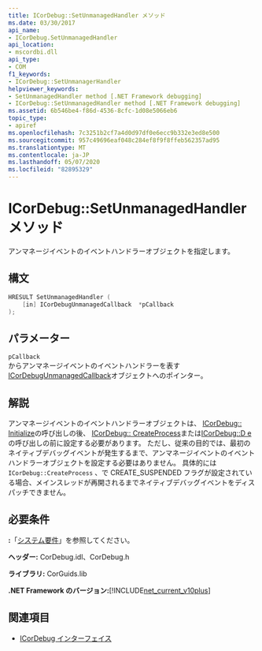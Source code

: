 ```yaml
---
title: ICorDebug::SetUnmanagedHandler メソッド
ms.date: 03/30/2017
api_name:
- ICorDebug.SetUnmanagedHandler
api_location:
- mscordbi.dll
api_type:
- COM
f1_keywords:
- ICorDebug::SetUnmanagerHandler
helpviewer_keywords:
- SetUnmanagedHandler method [.NET Framework debugging]
- ICorDebug::SetUnmanagedHandler method [.NET Framework debugging]
ms.assetid: 6b546be4-f86d-4536-8cfc-1d08e5066eb6
topic_type:
- apiref
ms.openlocfilehash: 7c3251b2cf7a4d0d97df0e6ecc9b332e3ed8e500
ms.sourcegitcommit: 957c49696eaf048c284ef8f9f8ffeb562357ad95
ms.translationtype: MT
ms.contentlocale: ja-JP
ms.lasthandoff: 05/07/2020
ms.locfileid: "82895329"
---
```

# <a name="icordebugsetunmanagedhandler-method"></a>ICorDebug::SetUnmanagedHandler メソッド
アンマネージイベントのイベントハンドラーオブジェクトを指定します。  
  
## <a name="syntax"></a>構文  
  
```cpp  
HRESULT SetUnmanagedHandler (  
    [in] ICorDebugUnmanagedCallback  *pCallback  
);  
```  
  
## <a name="parameters"></a>パラメーター  
 `pCallback`  
 からアンマネージイベントのイベントハンドラーを表す[ICorDebugUnmanagedCallback](icordebugunmanagedcallback-interface.md)オブジェクトへのポインター。  
  
## <a name="remarks"></a>解説  
 アンマネージイベントのイベントハンドラーオブジェクトは、 [ICorDebug:: Initialize](icordebug-initialize-method.md)の呼び出しの後、 [ICorDebug:: CreateProcess](icordebug-createprocess-method.md)または[ICorDebug::D e](icordebug-debugactiveprocess-method.md)の呼び出しの前に設定する必要があります。 ただし、従来の目的では、最初のネイティブデバッグイベントが発生するまで、アンマネージイベントのイベントハンドラーオブジェクトを設定する必要はありません。 具体的には`ICorDebug::CreateProcess` 、で CREATE_SUSPENDED フラグが設定されている場合、メインスレッドが再開されるまでネイティブデバッグイベントをディスパッチできません。  
  
## <a name="requirements"></a>必要条件  
 **:**「[システム要件](../../get-started/system-requirements.md)」を参照してください。  
  
 **ヘッダー:** CorDebug.idl、CorDebug.h  
  
 **ライブラリ:** CorGuids.lib  
  
 **.NET Framework のバージョン:**[!INCLUDE[net_current_v10plus](../../../../includes/net-current-v10plus-md.md)]  
  
## <a name="see-also"></a>関連項目

- [ICorDebug インターフェイス](icordebug-interface.md)
